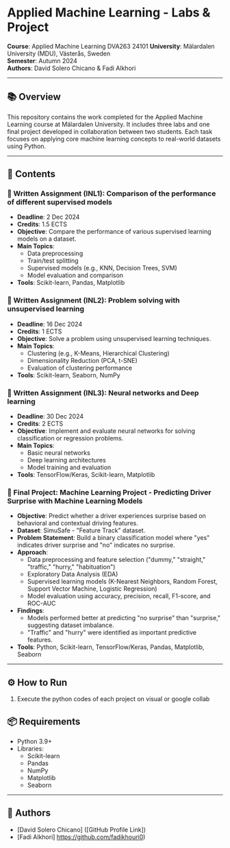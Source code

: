 # Applied Machine Learning - Labs & Project

**Course**: Applied Machine Learning  DVA263 24101 
**University**: Mälardalen University (MDU), Västerås, Sweden  
**Semester**: Autumn 2024  
**Authors**: David Solero Chicano & Fadi Alkhori

---

## 📚 Overview

This repository contains the work completed for the Applied Machine Learning course at Mälardalen University. It includes three labs and one final project developed in collaboration between two students. Each task focuses on applying core machine learning concepts to real-world datasets using Python.

---

## 📂 Contents

### 🧪 Written Assignment (INL1): Comparison of the performance of different supervised models
- **Deadline**: 2 Dec 2024  
- **Credits**: 1.5 ECTS
- **Objective**: Compare the performance of various supervised learning models on a dataset.
- **Main Topics**:
  - Data preprocessing
  - Train/test splitting
  - Supervised models (e.g., KNN, Decision Trees, SVM)
  - Model evaluation and comparison
- **Tools**: Scikit-learn, Pandas, Matplotlib

### 🧪 Written Assignment (INL2): Problem solving with unsupervised learning
- **Deadline**: 16 Dec 2024  
- **Credits**: 1 ECTS
- **Objective**: Solve a problem using unsupervised learning techniques.
- **Main Topics**:
  - Clustering (e.g., K-Means, Hierarchical Clustering)
  - Dimensionality Reduction (PCA, t-SNE)
  - Evaluation of clustering performance
- **Tools**: Scikit-learn, Seaborn, NumPy

### 🧪 Written Assignment (INL3): Neural networks and Deep learning
- **Deadline**: 30 Dec 2024  
- **Credits**: 2 ECTS
- **Objective**: Implement and evaluate neural networks for solving classification or regression problems.
- **Main Topics**:
  - Basic neural networks
  - Deep learning architectures
  - Model training and evaluation
- **Tools**: TensorFlow/Keras, Scikit-learn, Matplotlib

### 🚀 Final Project: Machine Learning Project - Predicting Driver Surprise with Machine Learning Models

- **Objective**: Predict whether a driver experiences surprise based on behavioral and contextual driving features.
- **Dataset**: SimuSafe - "Feature Track" dataset.
- **Problem Statement**: Build a binary classification model where "yes" indicates driver surprise and "no" indicates no surprise.
- **Approach**:
  - Data preprocessing and feature selection ("dummy," "straight," "traffic," "hurry," "habituation")
  - Exploratory Data Analysis (EDA)
  - Supervised learning models (K-Nearest Neighbors, Random Forest, Support Vector Machine, Logistic Regression)
  - Model evaluation using accuracy, precision, recall, F1-score, and ROC-AUC
- **Findings**:
  - Models performed better at predicting "no surprise" than "surprise," suggesting dataset imbalance.
  - "Traffic" and "hurry" were identified as important predictive features.
- **Tools**: Python, Scikit-learn, TensorFlow/Keras, Pandas, Matplotlib, Seaborn


---

## ⚙️ How to Run

1. Execute the python codes of each project on visual or google collab

## 📦 Requirements

- Python 3.9+
- Libraries:
  - Scikit-learn
  - Pandas
  - NumPy
  - Matplotlib
  - Seaborn
    
---

## 👥 Authors

- [David Solero Chicano] ([GitHub Profile Link])
- [Fadi Alkhori] https://github.com/fadikhouri0)
